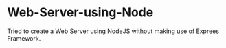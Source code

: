 # Web-Server-using-Node

Tried to create a Web Server using NodeJS without making use of Exprees Framework.
